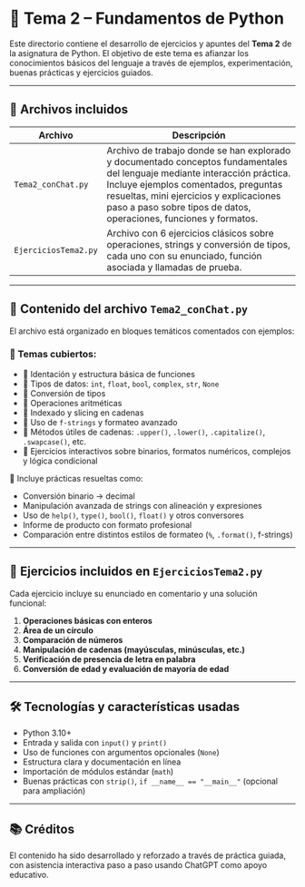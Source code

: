 # 🐍 Tema 2 – Fundamentos de Python

Este directorio contiene el desarrollo de ejercicios y apuntes del **Tema 2** de la asignatura de Python. El objetivo de este tema es afianzar los conocimientos básicos del lenguaje a través de ejemplos, experimentación, buenas prácticas y ejercicios guiados.

---

## 📄 Archivos incluidos

| Archivo                  | Descripción |
|--------------------------|-------------|
| `Tema2_conChat.py`       | Archivo de trabajo donde se han explorado y documentado conceptos fundamentales del lenguaje mediante interacción práctica. Incluye ejemplos comentados, preguntas resueltas, mini ejercicios y explicaciones paso a paso sobre tipos de datos, operaciones, funciones y formatos. |
| `EjerciciosTema2.py`     | Archivo con 6 ejercicios clásicos sobre operaciones, strings y conversión de tipos, cada uno con su enunciado, función asociada y llamadas de prueba. |

---

## 🧠 Contenido del archivo `Tema2_conChat.py`

El archivo está organizado en bloques temáticos comentados con ejemplos:

### 📌 Temas cubiertos:

- 🔸 Identación y estructura básica de funciones
- 🔸 Tipos de datos: `int`, `float`, `bool`, `complex`, `str`, `None`
- 🔸 Conversión de tipos
- 🔸 Operaciones aritméticas
- 🔸 Indexado y slicing en cadenas
- 🔸 Uso de `f-strings` y formateo avanzado
- 🔸 Métodos útiles de cadenas: `.upper()`, `.lower()`, `.capitalize()`, `.swapcase()`, etc.
- 🔸 Ejercicios interactivos sobre binarios, formatos numéricos, complejos y lógica condicional

🧪 Incluye prácticas resueltas como:

- Conversión binario → decimal
- Manipulación avanzada de strings con alineación y expresiones
- Uso de `help()`, `type()`, `bool()`, `float()` y otros conversores
- Informe de producto con formato profesional
- Comparación entre distintos estilos de formateo (`%`, `.format()`, f-strings)

---

## 🧩 Ejercicios incluidos en `EjerciciosTema2.py`

Cada ejercicio incluye su enunciado en comentario y una solución funcional:

1. **Operaciones básicas con enteros**
2. **Área de un círculo**
3. **Comparación de números**
4. **Manipulación de cadenas (mayúsculas, minúsculas, etc.)**
5. **Verificación de presencia de letra en palabra**
6. **Conversión de edad y evaluación de mayoría de edad**

---

## 🛠️ Tecnologías y características usadas

- Python 3.10+
- Entrada y salida con `input()` y `print()`
- Uso de funciones con argumentos opcionales (`None`)
- Estructura clara y documentación en línea
- Importación de módulos estándar (`math`)
- Buenas prácticas con `strip()`, `if __name__ == "__main__"` (opcional para ampliación)

---

## 📚 Créditos

El contenido ha sido desarrollado y reforzado a través de práctica guiada, con asistencia interactiva paso a paso usando ChatGPT como apoyo educativo.
